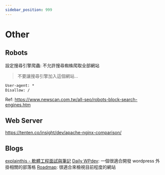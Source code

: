 ```yaml
---
sidebar_position: 999
---
```


# Other

## Robots
設定搜尋引擎爬蟲: 不允許搜尋蜘蛛爬取全部網站
> 不要讓搜尋引擎加入這個網站...

```txt title=robots.txt
User-agent: *
Disallow: /
```
Ref: https://www.newscan.com.tw/all-seo/robots-block-search-engines.htm

## Web Server
https://tenten.co/insight/dev/apache-nginx-comparison/

## Blogs

[explainthis - 軟體工程面試與筆記](https://www.explainthis.io/zh-hant)
[Daily WPdev](https://oberonlai.blog/): 一個很適合開發 wordpress 外掛相關的部落格
[Roadmap](https://roadmap.sh/): 很適合來檢視目前程度的網站